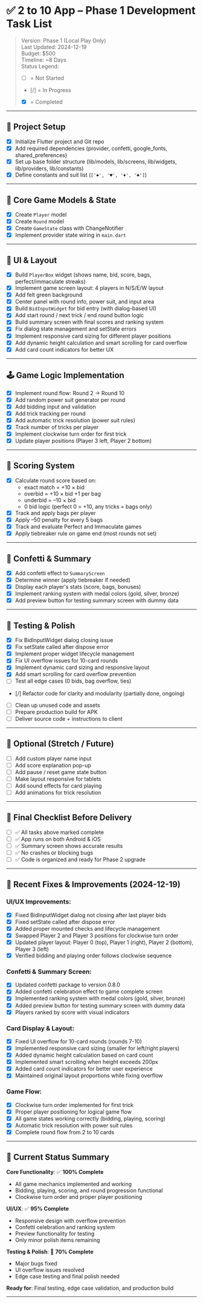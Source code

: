 # ✅ 2 to 10 App – Phase 1 Development Task List

> Version: Phase 1 (Local Play Only)  
> Last Updated: 2024-12-19  
> Budget: $500  
> Timeline: ~8 Days  
> Status Legend:  
> - [ ] = Not Started  
> - [/] = In Progress  
> - [x] = Completed  

---

## 🚀 Project Setup

- [x] Initialize Flutter project and Git repo  
- [x] Add required dependencies (provider, confetti, google_fonts, shared_preferences)  
- [x] Set up base folder structure (lib/models, lib/screens, lib/widgets, lib/providers, lib/constants)  
- [x] Define constants and suit list (`['♠', '♥', '♦', '♣']`)

---

## 🧠 Core Game Models & State

- [x] Create `Player` model  
- [x] Create `Round` model  
- [x] Create `GameState` class with ChangeNotifier  
- [x] Implement provider state wiring in `main.dart`

---

## 🎨 UI & Layout

- [x] Build `PlayerBox` widget (shows name, bid, score, bags, perfect/immaculate streaks)  
- [x] Implement game screen layout: 4 players in N/S/E/W layout  
- [x] Add felt green background  
- [x] Center panel with round info, power suit, and input area  
- [x] Build `BidInputWidget` for bid entry (with dialog-based UI)  
- [x] Add start round / next trick / end round button logic  
- [x] Build summary screen with final scores and ranking system  
- [x] Fix dialog state management and setState errors
- [x] Implement responsive card sizing for different player positions
- [x] Add dynamic height calculation and smart scrolling for card overflow
- [x] Add card count indicators for better UX

---

## 🕹 Game Logic Implementation

- [x] Implement round flow: Round 2 → Round 10  
- [x] Add random power suit generator per round  
- [x] Add bidding input and validation  
- [x] Add trick tracking per round  
- [x] Add automatic trick resolution (power suit rules)  
- [x] Track number of tricks per player
- [x] Implement clockwise turn order for first trick
- [x] Update player positions (Player 3 left, Player 2 bottom)

---

## 🧮 Scoring System

- [x] Calculate round score based on:
  - exact match = +10 × bid
  - overbid = +10 × bid +1 per bag
  - underbid = –10 × bid
  - 0 bid logic (perfect 0 = +10, any tricks = bags only)
- [x] Track and apply bags per player  
- [x] Apply –50 penalty for every 5 bags  
- [x] Track and evaluate Perfect and Immaculate games  
- [x] Apply tiebreaker rule on game end (most rounds not set)  

---

## 🎉 Confetti & Summary

- [x] Add confetti effect to `SummaryScreen`  
- [x] Determine winner (apply tiebreaker if needed)  
- [x] Display each player's stats (score, bags, bonuses)  
- [x] Implement ranking system with medal colors (gold, silver, bronze)
- [x] Add preview button for testing summary screen with dummy data

---

## 🧪 Testing & Polish

- [x] Fix BidInputWidget dialog closing issue
- [x] Fix setState called after dispose error
- [x] Implement proper widget lifecycle management
- [x] Fix UI overflow issues for 10-card rounds
- [x] Implement dynamic card sizing and responsive layout
- [x] Add smart scrolling for card overflow prevention
- [ ] Test all edge cases (0 bids, bag overflow, ties)  
- [/] Refactor code for clarity and modularity (partially done, ongoing)  
- [ ] Clean up unused code and assets  
- [ ] Prepare production build for APK  
- [ ] Deliver source code + instructions to client  

---

## 📝 Optional (Stretch / Future)

- [ ] Add custom player name input  
- [ ] Add score explanation pop-up  
- [ ] Add pause / reset game state button  
- [ ] Make layout responsive for tablets  
- [ ] Add sound effects for card playing
- [ ] Add animations for trick resolution

---

## 📌 Final Checklist Before Delivery

- [ ] ✅ All tasks above marked complete  
- [ ] ✅ App runs on both Android & iOS  
- [ ] ✅ Summary screen shows accurate results  
- [ ] ✅ No crashes or blocking bugs  
- [ ] ✅ Code is organized and ready for Phase 2 upgrade

---

## 🔧 Recent Fixes & Improvements (2024-12-19)

### **UI/UX Improvements:**
- [x] Fixed BidInputWidget dialog not closing after last player bids
- [x] Fixed setState called after dispose error
- [x] Added proper mounted checks and lifecycle management
- [x] Swapped Player 2 and Player 3 positions for clockwise turn order
- [x] Updated player layout: Player 0 (top), Player 1 (right), Player 2 (bottom), Player 3 (left)
- [x] Verified bidding and playing order follows clockwise sequence

### **Confetti & Summary Screen:**
- [x] Updated confetti package to version 0.8.0
- [x] Added confetti celebration effect to game complete screen
- [x] Implemented ranking system with medal colors (gold, silver, bronze)
- [x] Added preview button for testing summary screen with dummy data
- [x] Players ranked by score with visual indicators

### **Card Display & Layout:**
- [x] Fixed UI overflow for 10-card rounds (rounds 7-10)
- [x] Implemented responsive card sizing (smaller for left/right players)
- [x] Added dynamic height calculation based on card count
- [x] Implemented smart scrolling when height exceeds 200px
- [x] Added card count indicators for better user experience
- [x] Maintained original layout proportions while fixing overflow

### **Game Flow:**
- [x] Clockwise turn order implemented for first trick
- [x] Proper player positioning for logical game flow
- [x] All game states working correctly (bidding, playing, scoring)
- [x] Automatic trick resolution with power suit rules
- [x] Complete round flow from 2 to 10 cards

---

## 🎯 Current Status Summary

**Core Functionality**: ✅ **100% Complete**
- All game mechanics implemented and working
- Bidding, playing, scoring, and round progression functional
- Clockwise turn order and proper player positioning

**UI/UX**: ✅ **95% Complete**
- Responsive design with overflow prevention
- Confetti celebration and ranking system
- Preview functionality for testing
- Only minor polish items remaining

**Testing & Polish**: 🔄 **70% Complete**
- Major bugs fixed
- UI overflow issues resolved
- Edge case testing and final polish needed

**Ready for**: Final testing, edge case validation, and production build

---


